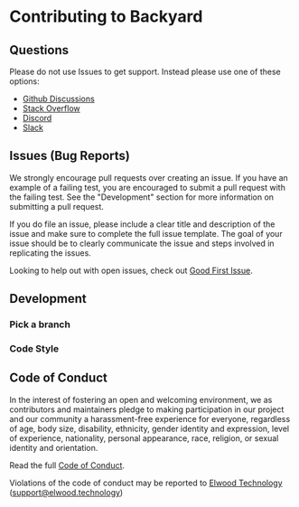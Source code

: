 # Contributing to Backyard

## Questions

Please do not use Issues to get support. Instead please use one of these options:

- [Github Discussions](https://github.com/elwood-technology/backyard/discussions)
- [Stack Overflow](https://stackoverflow.com/questions/tagged/backyard)
- [Discord]()
- [Slack]()

## Issues (Bug Reports)
We strongly encourage pull requests over creating an issue. If you have an example of a failing test, you are encouraged to submit a pull request with the failing test. See the "Development" section for more information on submitting a pull request.

If you do file an issue, please include a clear title and description of the issue and make sure to complete the full issue template. The goal of your issue should be to clearly communicate the issue and steps involved in replicating the issues.

Looking to help out with open issues, check out [Good First Issue](https://github.com/elwood-technology/backyard/labels/good%20first%20issue).

## Development

### Pick a branch

### Code Style

## Code of Conduct

In the interest of fostering an open and welcoming environment, we as
contributors and maintainers pledge to making participation in our project and
our community a harassment-free experience for everyone, regardless of age, body
size, disability, ethnicity, gender identity and expression, level of experience,
nationality, personal appearance, race, religion, or sexual identity and
orientation.

Read the full [Code of Conduct](./CODE_OF_CONDUCT.md).

Violations of the code of conduct may be reported to [Elwood Technology](mailto:support@elwood.technology) (support@elwood.technology)
